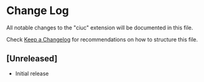 # Change Log

All notable changes to the "ciuc" extension will be documented in this file.

Check [Keep a Changelog](http://keepachangelog.com/) for recommendations on how to structure this file.

## [Unreleased]

- Initial release